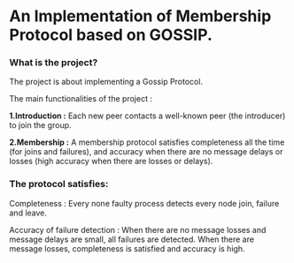 # An Implementation of Membership Protocol based on GOSSIP.

### What is the project?
The project is about implementing a Gossip Protocol.

The main functionalities of the project :

**1.Introduction :** Each new peer contacts a well-known peer (the introducer) to join the group.

**2.Membership :** A membership protocol satisfies completeness all the time (for joins and failures), and accuracy when there are no message delays or losses (high accuracy when there are losses or delays).


### The protocol satisfies:

Completeness : Every none faulty process detects every node join, failure and leave.

Accuracy of failure detection : When there are no message losses and message delays are small, all failures are detected. When there are message losses, completeness is satisfied and accuracy is high. 

